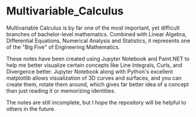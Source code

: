 # Multivariable_Calculus

Multivariable Calculus is by far one of the most important, yet difficult branches of bachelor-level mathematics. Combined with Linear Algebra, Differential Equations, 
Numerical Analysis and Statistics, it represents one of the "Big Five" of Engineering Mathematics. 

These notes have been created using Jupyter Notebook and Paint.NET to help me better visualize certain concepts like Line Integrals, Curls, and Divergence better. Jupyter
Notebook along with Python's excellent matplotlib allows visualization of 3D curves and surfaces, and you can create them, rotate them around, which gives far better
idea of a concept than just reading it or memorizing identities.

The notes are still incomplete, but I hope the repository will be helpful to others in the future.
